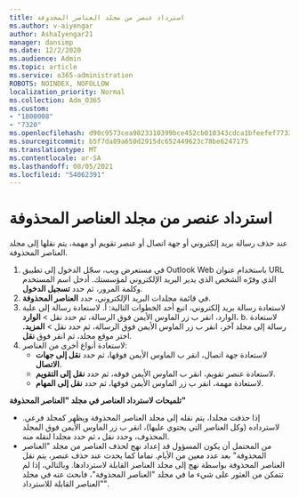 ```yaml
---
title: استرداد عنصر من مجلد العناصر المحذوفة
ms.author: v-aiyengar
author: AshaIyengar21
manager: dansimp
ms.date: 12/2/2020
ms.audience: Admin
ms.topic: article
ms.service: o365-administration
ROBOTS: NOINDEX, NOFOLLOW
localization_priority: Normal
ms.collection: Adm_O365
ms.custom:
- "1800008"
- "7320"
ms.openlocfilehash: d90c9573cea9823310399bce452cb010343cdca1bfeefef7733550125b20fffc
ms.sourcegitcommit: b5f7da89a650d2915dc652449623c78be6247175
ms.translationtype: MT
ms.contentlocale: ar-SA
ms.lasthandoff: 08/05/2021
ms.locfileid: "54062391"
---
```

# <a name="recover-an-item-from-your-deleted-items-folder"></a>استرداد عنصر من مجلد العناصر المحذوفة

عند حذف رسالة بريد إلكتروني أو جهة اتصال أو عنصر تقويم أو مهمة، يتم نقلها إلى مجلد العناصر المحذوفة.

1. في مستعرض ويب، سجّل الدخول إلى تطبيق Outlook Web باستخدام عنوان URL الذي وفرّه الشخص الذي يدير البريد الإلكتروني لمؤسستك. أدخل اسم المستخدم وكلمة المرور، ثم حدد **تسجيل الدخول**.
1. في قائمة مجلدات البريد الإلكتروني، حدد **العناصر المحذوفة**.
1. لاستعادة رسالة بريد إلكتروني، اتبع أحد الخطوات التالية: أ. لاستعادة رسالة إلى علبة الوارد، انقر ب زر الماوس الأيمن فوق الرسالة، ثم حدد نقل > **الوارد.**
    b. لاستعادة رسالة إلى مجلد آخر، انقر ب زر الماوس الأيمن فوق الرسالة، ثم حدد نقل > **المزيد.** اختر موقع مجلد، ثم انقر فوق **نقل**.
4. لاستعادة أنواع أخرى من العناصر:
    - لاستعادة جهة اتصال، انقر ب الماوس الأيمن فوقها، ثم حدد **نقل إلى جهات الاتصال**.
    - لاستعادة عنصر تقويم، انقر ب الماوس الأيمن فوقه، ثم حدد **نقل إلى التقويم**.
    - لاستعادة مهمة، انقر ب زر الماوس الأيمن فوقها، ثم حدد **نقل إلى المهام**.

**تلميحات لاسترداد العناصر في مجلد "العناصر المحذوفة"**

- إذا حذفت مجلدا، يتم نقله إلى مجلد العناصر المحذوفة ويظهر كمجلد فرعي. لاسترداده (وكل العناصر التي يحتوي عليها)، انقر ب زر الماوس الأيمن فوق المجلد المحذوف، وحدد نقل **،** ثم حدد مجلدا لنقله منه.
- من المحتمل أن يكون المسؤول قد إعداد نهج لحذف العناصر من مجلد "العناصر المحذوفة" بعد عدد معين من الأيام. تماما كما يحدث عند حذف عنصر، يتم نقل العناصر المحذوفة بواسطة نهج إلى مجلد العناصر القابلة لاستردادها. وبالتالي، إذا لم تتمكن من العثور على شيء ما في مجلد "العناصر المحذوفة"، فابحث عنه في مجلد "العناصر القابلة للاسترداد".
